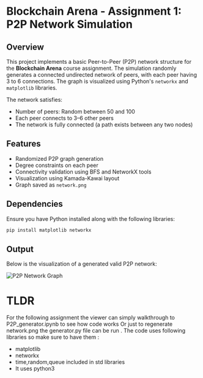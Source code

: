 # Blockchain Arena - Assignment 1: P2P Network Simulation
## Overview

This project implements a basic Peer-to-Peer (P2P) network structure for the **Blockchain Arena** course assignment. The simulation randomly generates a connected undirected network of peers, with each peer having 3 to 6 connections. The graph is visualized using Python's `networkx` and `matplotlib` libraries.

The network satisfies:
- Number of peers: Random between 50 and 100
- Each peer connects to 3–6 other peers
- The network is fully connected (a path exists between any two nodes)

## Features

- Randomized P2P graph generation
- Degree constraints on each peer
- Connectivity validation using BFS and NetworkX tools
- Visualization using Kamada-Kawai layout
- Graph saved as `network.png`

## Dependencies

Ensure you have Python installed along with the following libraries:

```bash
pip install matplotlib networkx
```
## Output

Below is the visualization of a generated valid P2P network:

![P2P Network Graph](network.png)
# TLDR
For the following assignment the viewer can simply walkthrough to P2P_generator.ipynb to see how code works
Or just to regenerate network.png the generator.py file can be run . The code uses following libraries so make sure to have them :
- matplotlib
- networkx
- time,random,queue included in std libraries 
- It uses python3